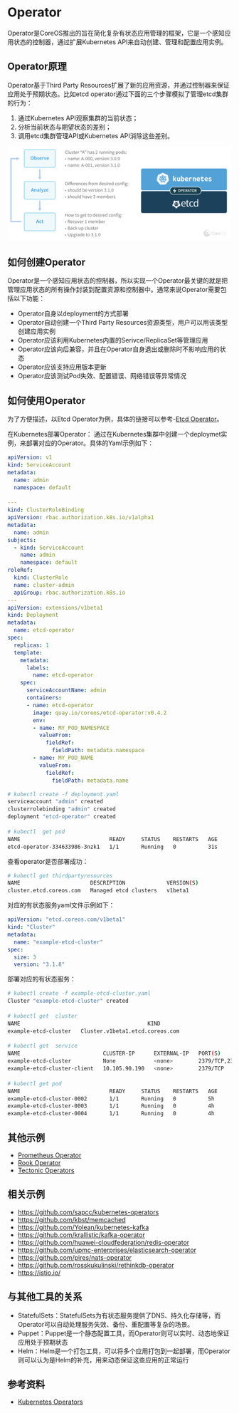 # Operator

Operator是CoreOS推出的旨在简化复杂有状态应用管理的框架，它是一个感知应用状态的控制器，通过扩展Kubernetes API来自动创建、管理和配置应用实例。

## Operator原理

Operator基于Third Party Resources扩展了新的应用资源，并通过控制器来保证应用处于预期状态。比如etcd operator通过下面的三个步骤模拟了管理etcd集群的行为：

1. 通过Kubernetes API观察集群的当前状态；
2. 分析当前状态与期望状态的差别；
3. 调用etcd集群管理API或Kubernetes API消除这些差别。

![](images/etcd.png)

## 如何创建Operator

Operator是一个感知应用状态的控制器，所以实现一个Operator最关键的就是把管理应用状态的所有操作封装到配置资源和控制器中。通常来说Operator需要包括以下功能：

- Operator自身以deployment的方式部署
- Operator自动创建一个Third Party Resources资源类型，用户可以用该类型创建应用实例
- Operator应该利用Kubernetes内置的Serivce/ReplicaSet等管理应用
- Operator应该向后兼容，并且在Operator自身退出或删除时不影响应用的状态
- Operator应该支持应用版本更新
- Operator应该测试Pod失效、配置错误、网络错误等异常情况

## 如何使用Operator 
为了方便描述，以Etcd Operator为例，具体的链接可以参考-[Etcd Operator](https://coreos.com/operators/etcd/docs/latest)。

在Kubernetes部署Operator：
通过在Kubernetes集群中创建一个deploymet实例，来部署对应的Operator。具体的Yaml示例如下：

```yaml
apiVersion: v1
kind: ServiceAccount
metadata:
  name: admin
  namespace: default

---
kind: ClusterRoleBinding
apiVersion: rbac.authorization.k8s.io/v1alpha1
metadata:
  name: admin
subjects:
  - kind: ServiceAccount
    name: admin
    namespace: default
roleRef:
  kind: ClusterRole
  name: cluster-admin
  apiGroup: rbac.authorization.k8s.io
---
apiVersion: extensions/v1beta1
kind: Deployment
metadata:
  name: etcd-operator
spec:
  replicas: 1
  template:
    metadata:
      labels:
        name: etcd-operator
    spec:
      serviceAccountName: admin
      containers:
      - name: etcd-operator
        image: quay.io/coreos/etcd-operator:v0.4.2
        env:
        - name: MY_POD_NAMESPACE
          valueFrom:
            fieldRef:
              fieldPath: metadata.namespace
        - name: MY_POD_NAME
          valueFrom:
            fieldRef:
              fieldPath: metadata.name
```

```sh
# kubectl create -f deployment.yaml
serviceaccount "admin" created
clusterrolebinding "admin" created
deployment "etcd-operator" created

# kubectl  get pod 
NAME                            READY     STATUS    RESTARTS   AGE
etcd-operator-334633986-3nzk1   1/1       Running   0          31s
```

查看operator是否部署成功：
```sh
# kubectl get thirdpartyresources
NAME                      DESCRIPTION             VERSION(S)
cluster.etcd.coreos.com   Managed etcd clusters   v1beta1
```

对应的有状态服务yaml文件示例如下：
```yaml
apiVersion: "etcd.coreos.com/v1beta1"
kind: "Cluster"
metadata:
  name: "example-etcd-cluster"
spec:
  size: 3
  version: "3.1.8"
```

部署对应的有状态服务：
```sh
# kubectl create -f example-etcd-cluster.yaml
Cluster "example-etcd-cluster" created

# kubectl get  cluster
NAME                                        KIND
example-etcd-cluster   Cluster.v1beta1.etcd.coreos.com

# kubectl get  service
NAME                          CLUSTER-IP      EXTERNAL-IP   PORT(S) 
example-etcd-cluster          None            <none>        2379/TCP,2380/TCP   
example-etcd-cluster-client   10.105.90.190   <none>        2379/TCP

# kubectl get pod
NAME                            READY     STATUS    RESTARTS   AGE
example-etcd-cluster-0002       1/1       Running   0          5h
example-etcd-cluster-0003       1/1       Running   0          4h
example-etcd-cluster-0004       1/1       Running   0          4h
```

## 其他示例
- [Prometheus Operator](https://coreos.com/operators/prometheus/docs/latest)
- [Rook Operator](https://github.com/rook/rook)
- [Tectonic Operators](https://coreos.com/tectonic)

## 相关示例
  - https://github.com/sapcc/kubernetes-operators
  - https://github.com/kbst/memcached
  - https://github.com/Yolean/kubernetes-kafka
  - https://github.com/krallistic/kafka-operator
  - https://github.com/huawei-cloudfederation/redis-operator
  - https://github.com/upmc-enterprises/elasticsearch-operator
  - https://github.com/pires/nats-operator
  - https://github.com/rosskukulinski/rethinkdb-operator
  - https://istio.io/

## 与其他工具的关系

- StatefulSets：StatefulSets为有状态服务提供了DNS、持久化存储等，而Operator可以自动处理服务失效、备份、重配置等复杂的场景。
- Puppet：Puppet是一个静态配置工具，而Operator则可以实时、动态地保证应用处于预期状态
- Helm：Helm是一个打包工具，可以将多个应用打包到一起部署，而Operator则可以认为是Helm的补充，用来动态保证这些应用的正常运行

## 参考资料

- [Kubernetes Operators](https://coreos.com/operators)
